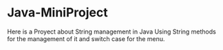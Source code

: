 # Java-MiniProject
Here is a Proyect about String management in Java
Using String methods for the management of it and switch case for the menu.
